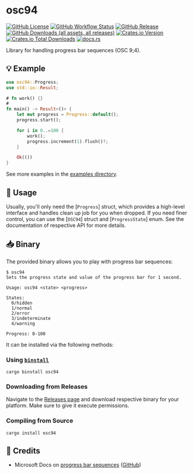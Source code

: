 # osc94

[![GitHub License](https://img.shields.io/github/license/PRO-2684/osc94?logo=opensourceinitiative)](https://github.com/PRO-2684/osc94/blob/main/LICENSE)
[![GitHub Workflow Status](https://img.shields.io/github/actions/workflow/status/PRO-2684/osc94/release.yml?logo=githubactions)](https://github.com/PRO-2684/osc94/blob/main/.github/workflows/release.yml)
[![GitHub Release](https://img.shields.io/github/v/release/PRO-2684/osc94?logo=githubactions)](https://github.com/PRO-2684/osc94/releases)
[![GitHub Downloads (all assets, all releases)](https://img.shields.io/github/downloads/PRO-2684/osc94/total?logo=github)](https://github.com/PRO-2684/osc94/releases)
[![Crates.io Version](https://img.shields.io/crates/v/osc94?logo=rust)](https://crates.io/crates/osc94)
[![Crates.io Total Downloads](https://img.shields.io/crates/d/osc94?logo=rust)](https://crates.io/crates/osc94)
[![docs.rs](https://img.shields.io/docsrs/osc94?logo=rust)](https://docs.rs/osc94)

Library for handling progress bar sequences (OSC 9;4).

## 💡 Example

```rust
use osc94::Progress;
use std::io::Result;

# fn work() {}
#
fn main() -> Result<()> {
    let mut progress = Progress::default();
    progress.start();

    for i in 0..=100 {
        work();
        progress.increment(1).flush()?;
    }

    Ok(())
}
```

See more examples in the [examples directory](./examples/).

## 📖 Usage

Usually, you'll only need the [`Progress`] struct, which provides a high-level interface and handles clean up job for you when dropped. If you need finer control, you can use the [`OSC94`] struct and [`ProgressState`] enum. See the documentation of respective API for more details.

## 📥 Binary

The provided binary allows you to play with progress bar sequences:

```shell
$ osc94
Sets the progress state and value of the progress bar for 1 second.

Usage: osc94 <state> <progress>

States:
  0/hidden
  1/normal
  2/error
  3/indeterminate
  4/warning

Progress: 0-100
```

It can be installed via the following methods:

### Using [`binstall`](https://github.com/cargo-bins/cargo-binstall)

```shell
cargo binstall osc94
```

### Downloading from Releases

Navigate to the [Releases page](https://github.com/PRO-2684/osc94/releases) and download respective binary for your platform. Make sure to give it execute permissions.

### Compiling from Source

```shell
cargo install osc94
```

## 🎉 Credits

- Microsoft Docs on [progress bar sequences](https://learn.microsoft.com/en-us/windows/terminal/tutorials/progress-bar-sequences) ([GitHub](https://github.com/MicrosoftDocs/terminal/blob/main/TerminalDocs/tutorials/progress-bar-sequences.md))
